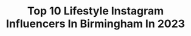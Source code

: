 ---
title: Top 10 Lifestyle Instagram Influencers In Birmingham In 2023
description: >-
  Find top lifestyle Instagram influencers in Birmingham in 2023. Most popular hashtags: #fashion #fashionblogger #ad #happy.
platform: Instagram
hits: 16
text_top: See the most popular Instagram accounts on inBeat.
text_bottom: Our platform holds 16 Instagram influencers like this in Birmingham, United Kingdom for you to collaborate.
profiles:
  - username: "vegangirlboss"
    fullname: >-
      Adina / vegan influencer
    bio: >-
      ambitious vegan gal looking to change the world one meal at a time ✌🏼 made in Kazakhstan! >> vegan food and lifestyle 📍 Birmingham, UK
    location: "United Kingdom"
    followers: 18572
    engagement: 428
    commentsToLikes: 0.331851
    id: ck55jt4dyxorw0i11bzuauype
    verified: false
    hashtags: "#veganrecipe, #mallowworld, #veganfood, #veganuk"
  - username: "sarahlaublogs"
    fullname: >-
      Sarah Lauren ✨
    bio: >-
      📍Birmingham 💻 midsize fashion & lifestyle blogger 👩🏻‍🏫 digital marketer in training 💌 sarahlaublog@gmail.com ✨ #seethegram
    location: "United Kingdom"
    followers: 6504
    engagement: 527
    commentsToLikes: 0.152379
    id: ck9h9vynea6650j78sqzumdxn
    verified: false
    hashtags: "#effortlesschic, #stylelookbook, #colourfulstyle, #mentalhealthcheckin"
  - username: "gerrijphillips"
    fullname: >-
      Gerri J. Phillips
    bio: >-
      Birmingham Based Content Creator • Lifestyle | Beauty | Millennial Motherhood • Collabs: hello@gerrijphillips.com
    location: "United Kingdom"
    followers: 33043
    engagement: 437
    commentsToLikes: 0.049104
    id: ck5zsrtaxz2ju0i14h3wm0jv2
    verified: false
    hashtags: "#cookingwithcomfort, #datenight, #onebypoise, #ad"
  - username: "juannafitness.2"
    fullname: >-
      Juju 🤍
    bio: >-
      📚Student 📍Birmingham ✨nothing fancy
    location: "United Kingdom"
    followers: 5712
    engagement: 1691
    commentsToLikes: 0.125138
    id: ckap0okftr6tw0i78m4w9nmto
    verified: false
    hashtags: "#womenwholift, #gymshark, #lift, #gym"
  - username: "nadoosh.xo"
    fullname: >-
      NADOOSH
    bio: >-
      Beauty•Motherhood•Lifestyle•Real Talk 🌱Founder @malikaatofficial 🌱Makeup bookings @makeupbynadoosh 🌱Email: makeupbynadoosh@gmail.com Birmingham UK 🇬🇧
    location: "United Kingdom"
    followers: 88300
    engagement: 196
    commentsToLikes: 0.034789
    id: ck6u5v58cbxrl0j71ckk2hnak
    verified: false
    hashtags: "#rimmellondon, #tescofood, #eidinspo, #realtalks"
  - username: "youraverageguystyle"
    fullname: >-
      Adam York
    bio: >-
      • Fashion Blogger UK 🇬🇧 • Birmingham / London / Scotland ⬆️ Check out my stories!
    location: "United Kingdom"
    followers: 62702
    engagement: 84
    commentsToLikes: 0.087495
    id: ck15sohpoe15c0i19fu5td510
    verified: false
    hashtags: "#fashionmens, #coupleslove, #details, #mensstyles"
  - username: "sian.victoria"
    fullname: >-
      Blogger | Birmingham, UK |  ©
    bio: >-
      🌿 Lifestyle 》Travel @sian.victoria.travels ⭐ 10 Years Self-Employed Blogging Full-Time 🎓 MA in PR & BA Marketing & Advertising
    location: "United Kingdom"
    followers: 14083
    engagement: 491
    commentsToLikes: 0.028936
    id: ck0w5zaqn65jh0i19e5drq2us
    verified: false
    hashtags: "#betarealdogs, #rossanoferretti"
  - username: "liveuptohername"
    fullname: >-
      Lexi 🎀
    bio: >-
      💃🏽 Latina 📍 Birmingham 🇬🇧 👸🏼- Founder of @lfhairofficial
    location: "United Kingdom"
    followers: 31707
    engagement: 689
    commentsToLikes: 0.006258
    id: ck5cik16gsslf0i11w5ovnhua
    verified: false
    hashtags: "#happy, #instadaily, #style, #beauty"
  - username: "evaella_beauty"
    fullname: >-
      hijab
    bio: >-
      Mom of two girls👩‍👧‍👧 Lifestyle, fashion, beauty, cosmetics 📍Halifax West Yorkshire 🇬🇧
    location: "United Kingdom"
    followers: 123467
    engagement: 114
    commentsToLikes: 0.047060
    id: ckaou7w9bz70l0i780y123mjt
    verified: false
    hashtags: "#morocco, #instagram, #momoftwo, #hijab"
  - username: "imancipated1"
    fullname: >-
      Iman
    bio: >-
      sudania servin’ u lifestyle + fashion quontentt Aspiring Cosmetic Chemist 👩🏽‍🔬 NYC ✈️ Birmingham 🇬🇧 📬DM/email for any inquiries
    location: "United Kingdom"
    followers: 13940
    engagement: 864
    commentsToLikes: 0.026143
    id: ck5zzk839bw0e0i14m9dxju9r
    verified: false
    hashtags: "#londoninfluencer, #diptyquecandle, #sudanesefamily, #sudaneseblogger"
---
